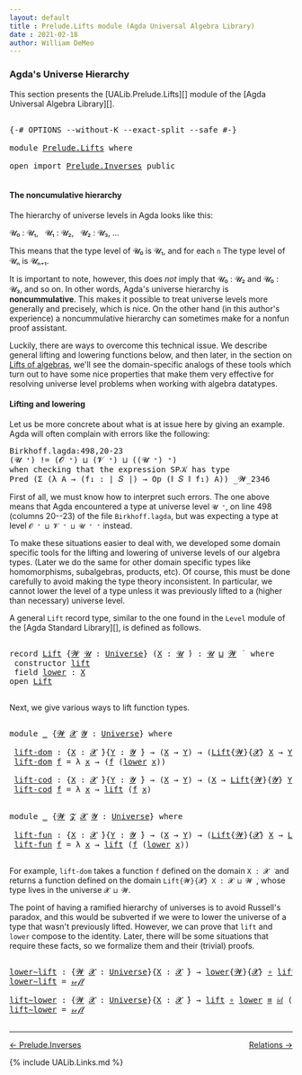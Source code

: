 ```yaml
---
layout: default
title : Prelude.Lifts module (Agda Universal Algebra Library)
date : 2021-02-18
author: William DeMeo
---
```


### <a id="agdas-universe-hierarchy">Agda's Universe Hierarchy</a>

This section presents the [UALib.Prelude.Lifts][] module of the [Agda Universal Algebra Library][].

<pre class="Agda">

<a id="311" class="Symbol">{-#</a> <a id="315" class="Keyword">OPTIONS</a> <a id="323" class="Pragma">--without-K</a> <a id="335" class="Pragma">--exact-split</a> <a id="349" class="Pragma">--safe</a> <a id="356" class="Symbol">#-}</a>

<a id="361" class="Keyword">module</a> <a id="368" href="Prelude.Lifts.html" class="Module">Prelude.Lifts</a> <a id="382" class="Keyword">where</a>

<a id="389" class="Keyword">open</a> <a id="394" class="Keyword">import</a> <a id="401" href="Prelude.Inverses.html" class="Module">Prelude.Inverses</a> <a id="418" class="Keyword">public</a>

</pre>

#### The noncumulative hierarchy

The hierarchy of universe levels in Agda looks like this:

𝓤₀ : 𝓤₁, &nbsp; 𝓤₁ : 𝓤₂, &nbsp; 𝓤₂ : 𝓤₃, …

This means that the type level of 𝓤₀ is 𝓤₁, and for each `n` The type level of 𝓤ₙ is 𝓤ₙ₊₁.

It is important to note, however, this does *not* imply that 𝓤₀ : 𝓤₂ and 𝓤₀ : 𝓤₃, and so on.  In other words, Agda's universe hierarchy is **noncummulative**.  This makes it possible to treat universe levels more generally and precisely, which is nice. On the other hand (in this author's experience) a noncummulative hierarchy can sometimes make for a nonfun proof assistant.

Luckily, there are ways to overcome this technical issue. We describe general lifting and lowering functions below, and then later, in the section on [Lifts of algebras](https://ualib.gitlab.io/Algebras.Algebras.html#lifts-of-algebras), we'll see the domain-specific analogs of these tools which turn out to have some nice properties that make them very effective for resolving universe level problems when working with algebra datatypes.

#### Lifting and lowering

Let us be more concrete about what is at issue here by giving an example. Agda will often complain with errors like the following:

<samp>
Birkhoff.lagda:498,20-23 <br>
(𝓤 ⁺) != (𝓞 ⁺) ⊔ (𝓥 ⁺) ⊔ ((𝓤 ⁺) ⁺) <br>
when checking that the expression SP𝒦 has type <br>
Pred (Σ (λ A → (f₁ : ∣ 𝑆 ∣) → Op (∥ 𝑆 ∥ f₁) A)) _𝓦_2346 <br>
</samp>

First of all, we must know how to interpret such errors. The one above means that Agda encountered a type at universe level `𝓤 ⁺`, on line 498 (columns 20--23) of the file `Birkhoff.lagda`, but was expecting a type at level `𝓞 ⁺ ⊔ 𝓥 ⁺ ⊔ 𝓤 ⁺ ⁺` instead.

To make these situations easier to deal with, we developed some domain specific tools for the lifting and lowering of universe levels of our algebra types. (Later we do the same for other domain specific types like homomorphisms, subalgebras, products, etc).  Of course, this must be done carefully to avoid making the type theory inconsistent.  In particular, we cannot lower the level of a type unless it was previously lifted to a (higher than necessary) universe level.

A general `Lift` record type, similar to the one found in the `Level` module of the [Agda Standard Library][], is defined as follows.

<pre class="Agda">

<a id="2721" class="Keyword">record</a> <a id="Lift"></a><a id="2728" href="Prelude.Lifts.html#2728" class="Record">Lift</a> <a id="2733" class="Symbol">{</a><a id="2734" href="Prelude.Lifts.html#2734" class="Bound">𝓦</a> <a id="2736" href="Prelude.Lifts.html#2736" class="Bound">𝓤</a> <a id="2738" class="Symbol">:</a> <a id="2740" href="Agda.Primitive.html#423" class="Postulate">Universe</a><a id="2748" class="Symbol">}</a> <a id="2750" class="Symbol">(</a><a id="2751" href="Prelude.Lifts.html#2751" class="Bound">X</a> <a id="2753" class="Symbol">:</a> <a id="2755" href="Prelude.Lifts.html#2736" class="Bound">𝓤</a> <a id="2757" href="Universes.html#403" class="Function Operator">̇</a><a id="2758" class="Symbol">)</a> <a id="2760" class="Symbol">:</a> <a id="2762" href="Prelude.Lifts.html#2736" class="Bound">𝓤</a> <a id="2764" href="Agda.Primitive.html#636" class="Primitive Operator">⊔</a> <a id="2766" href="Prelude.Lifts.html#2734" class="Bound">𝓦</a> <a id="2768" href="Universes.html#403" class="Function Operator">̇</a>  <a id="2771" class="Keyword">where</a>
 <a id="2778" class="Keyword">constructor</a> <a id="lift"></a><a id="2790" href="Prelude.Lifts.html#2790" class="InductiveConstructor">lift</a>
 <a id="2796" class="Keyword">field</a> <a id="Lift.lower"></a><a id="2802" href="Prelude.Lifts.html#2802" class="Field">lower</a> <a id="2808" class="Symbol">:</a> <a id="2810" href="Prelude.Lifts.html#2751" class="Bound">X</a>
<a id="2812" class="Keyword">open</a> <a id="2817" href="Prelude.Lifts.html#2728" class="Module">Lift</a>

</pre>

Next, we give various ways to lift function types.

<pre class="Agda">

<a id="2901" class="Keyword">module</a> <a id="2908" href="Prelude.Lifts.html#2908" class="Module">_</a> <a id="2910" class="Symbol">{</a><a id="2911" href="Prelude.Lifts.html#2911" class="Bound">𝓦</a> <a id="2913" href="Prelude.Lifts.html#2913" class="Bound">𝓧</a> <a id="2915" href="Prelude.Lifts.html#2915" class="Bound">𝓨</a> <a id="2917" class="Symbol">:</a> <a id="2919" href="Agda.Primitive.html#423" class="Postulate">Universe</a><a id="2927" class="Symbol">}</a> <a id="2929" class="Keyword">where</a>

 <a id="2937" href="Prelude.Lifts.html#2937" class="Function">lift-dom</a> <a id="2946" class="Symbol">:</a> <a id="2948" class="Symbol">{</a><a id="2949" href="Prelude.Lifts.html#2949" class="Bound">X</a> <a id="2951" class="Symbol">:</a> <a id="2953" href="Prelude.Lifts.html#2913" class="Bound">𝓧</a> <a id="2955" href="Universes.html#403" class="Function Operator">̇</a><a id="2956" class="Symbol">}{</a><a id="2958" href="Prelude.Lifts.html#2958" class="Bound">Y</a> <a id="2960" class="Symbol">:</a> <a id="2962" href="Prelude.Lifts.html#2915" class="Bound">𝓨</a> <a id="2964" href="Universes.html#403" class="Function Operator">̇</a><a id="2965" class="Symbol">}</a> <a id="2967" class="Symbol">→</a> <a id="2969" class="Symbol">(</a><a id="2970" href="Prelude.Lifts.html#2949" class="Bound">X</a> <a id="2972" class="Symbol">→</a> <a id="2974" href="Prelude.Lifts.html#2958" class="Bound">Y</a><a id="2975" class="Symbol">)</a> <a id="2977" class="Symbol">→</a> <a id="2979" class="Symbol">(</a><a id="2980" href="Prelude.Lifts.html#2728" class="Record">Lift</a><a id="2984" class="Symbol">{</a><a id="2985" href="Prelude.Lifts.html#2911" class="Bound">𝓦</a><a id="2986" class="Symbol">}{</a><a id="2988" href="Prelude.Lifts.html#2913" class="Bound">𝓧</a><a id="2989" class="Symbol">}</a> <a id="2991" href="Prelude.Lifts.html#2949" class="Bound">X</a> <a id="2993" class="Symbol">→</a> <a id="2995" href="Prelude.Lifts.html#2958" class="Bound">Y</a><a id="2996" class="Symbol">)</a>
 <a id="2999" href="Prelude.Lifts.html#2937" class="Function">lift-dom</a> <a id="3008" href="Prelude.Lifts.html#3008" class="Bound">f</a> <a id="3010" class="Symbol">=</a> <a id="3012" class="Symbol">λ</a> <a id="3014" href="Prelude.Lifts.html#3014" class="Bound">x</a> <a id="3016" class="Symbol">→</a> <a id="3018" class="Symbol">(</a><a id="3019" href="Prelude.Lifts.html#3008" class="Bound">f</a> <a id="3021" class="Symbol">(</a><a id="3022" href="Prelude.Lifts.html#2802" class="Field">lower</a> <a id="3028" href="Prelude.Lifts.html#3014" class="Bound">x</a><a id="3029" class="Symbol">))</a>

 <a id="3034" href="Prelude.Lifts.html#3034" class="Function">lift-cod</a> <a id="3043" class="Symbol">:</a> <a id="3045" class="Symbol">{</a><a id="3046" href="Prelude.Lifts.html#3046" class="Bound">X</a> <a id="3048" class="Symbol">:</a> <a id="3050" href="Prelude.Lifts.html#2913" class="Bound">𝓧</a> <a id="3052" href="Universes.html#403" class="Function Operator">̇</a><a id="3053" class="Symbol">}{</a><a id="3055" href="Prelude.Lifts.html#3055" class="Bound">Y</a> <a id="3057" class="Symbol">:</a> <a id="3059" href="Prelude.Lifts.html#2915" class="Bound">𝓨</a> <a id="3061" href="Universes.html#403" class="Function Operator">̇</a><a id="3062" class="Symbol">}</a> <a id="3064" class="Symbol">→</a> <a id="3066" class="Symbol">(</a><a id="3067" href="Prelude.Lifts.html#3046" class="Bound">X</a> <a id="3069" class="Symbol">→</a> <a id="3071" href="Prelude.Lifts.html#3055" class="Bound">Y</a><a id="3072" class="Symbol">)</a> <a id="3074" class="Symbol">→</a> <a id="3076" class="Symbol">(</a><a id="3077" href="Prelude.Lifts.html#3046" class="Bound">X</a> <a id="3079" class="Symbol">→</a> <a id="3081" href="Prelude.Lifts.html#2728" class="Record">Lift</a><a id="3085" class="Symbol">{</a><a id="3086" href="Prelude.Lifts.html#2911" class="Bound">𝓦</a><a id="3087" class="Symbol">}{</a><a id="3089" href="Prelude.Lifts.html#2915" class="Bound">𝓨</a><a id="3090" class="Symbol">}</a> <a id="3092" href="Prelude.Lifts.html#3055" class="Bound">Y</a><a id="3093" class="Symbol">)</a>
 <a id="3096" href="Prelude.Lifts.html#3034" class="Function">lift-cod</a> <a id="3105" href="Prelude.Lifts.html#3105" class="Bound">f</a> <a id="3107" class="Symbol">=</a> <a id="3109" class="Symbol">λ</a> <a id="3111" href="Prelude.Lifts.html#3111" class="Bound">x</a> <a id="3113" class="Symbol">→</a> <a id="3115" href="Prelude.Lifts.html#2790" class="InductiveConstructor">lift</a> <a id="3120" class="Symbol">(</a><a id="3121" href="Prelude.Lifts.html#3105" class="Bound">f</a> <a id="3123" href="Prelude.Lifts.html#3111" class="Bound">x</a><a id="3124" class="Symbol">)</a>


<a id="3128" class="Keyword">module</a> <a id="3135" href="Prelude.Lifts.html#3135" class="Module">_</a> <a id="3137" class="Symbol">{</a><a id="3138" href="Prelude.Lifts.html#3138" class="Bound">𝓦</a> <a id="3140" href="Prelude.Lifts.html#3140" class="Bound">𝓩</a> <a id="3142" href="Prelude.Lifts.html#3142" class="Bound">𝓧</a> <a id="3144" href="Prelude.Lifts.html#3144" class="Bound">𝓨</a> <a id="3146" class="Symbol">:</a> <a id="3148" href="Agda.Primitive.html#423" class="Postulate">Universe</a><a id="3156" class="Symbol">}</a> <a id="3158" class="Keyword">where</a>

 <a id="3166" href="Prelude.Lifts.html#3166" class="Function">lift-fun</a> <a id="3175" class="Symbol">:</a> <a id="3177" class="Symbol">{</a><a id="3178" href="Prelude.Lifts.html#3178" class="Bound">X</a> <a id="3180" class="Symbol">:</a> <a id="3182" href="Prelude.Lifts.html#3142" class="Bound">𝓧</a> <a id="3184" href="Universes.html#403" class="Function Operator">̇</a><a id="3185" class="Symbol">}{</a><a id="3187" href="Prelude.Lifts.html#3187" class="Bound">Y</a> <a id="3189" class="Symbol">:</a> <a id="3191" href="Prelude.Lifts.html#3144" class="Bound">𝓨</a> <a id="3193" href="Universes.html#403" class="Function Operator">̇</a><a id="3194" class="Symbol">}</a> <a id="3196" class="Symbol">→</a> <a id="3198" class="Symbol">(</a><a id="3199" href="Prelude.Lifts.html#3178" class="Bound">X</a> <a id="3201" class="Symbol">→</a> <a id="3203" href="Prelude.Lifts.html#3187" class="Bound">Y</a><a id="3204" class="Symbol">)</a> <a id="3206" class="Symbol">→</a> <a id="3208" class="Symbol">(</a><a id="3209" href="Prelude.Lifts.html#2728" class="Record">Lift</a><a id="3213" class="Symbol">{</a><a id="3214" href="Prelude.Lifts.html#3138" class="Bound">𝓦</a><a id="3215" class="Symbol">}{</a><a id="3217" href="Prelude.Lifts.html#3142" class="Bound">𝓧</a><a id="3218" class="Symbol">}</a> <a id="3220" href="Prelude.Lifts.html#3178" class="Bound">X</a> <a id="3222" class="Symbol">→</a> <a id="3224" href="Prelude.Lifts.html#2728" class="Record">Lift</a><a id="3228" class="Symbol">{</a><a id="3229" href="Prelude.Lifts.html#3140" class="Bound">𝓩</a><a id="3230" class="Symbol">}{</a><a id="3232" href="Prelude.Lifts.html#3144" class="Bound">𝓨</a><a id="3233" class="Symbol">}</a> <a id="3235" href="Prelude.Lifts.html#3187" class="Bound">Y</a><a id="3236" class="Symbol">)</a>
 <a id="3239" href="Prelude.Lifts.html#3166" class="Function">lift-fun</a> <a id="3248" href="Prelude.Lifts.html#3248" class="Bound">f</a> <a id="3250" class="Symbol">=</a> <a id="3252" class="Symbol">λ</a> <a id="3254" href="Prelude.Lifts.html#3254" class="Bound">x</a> <a id="3256" class="Symbol">→</a> <a id="3258" href="Prelude.Lifts.html#2790" class="InductiveConstructor">lift</a> <a id="3263" class="Symbol">(</a><a id="3264" href="Prelude.Lifts.html#3248" class="Bound">f</a> <a id="3266" class="Symbol">(</a><a id="3267" href="Prelude.Lifts.html#2802" class="Field">lower</a> <a id="3273" href="Prelude.Lifts.html#3254" class="Bound">x</a><a id="3274" class="Symbol">))</a>

</pre>

For example, `lift-dom` takes a function `f` defined on the domain `X : 𝓧 ̇` and returns a function defined on the domain `Lift{𝓦}{𝓧} X : 𝓧 ⊔ 𝓦 ̇`, whose type lives in the universe `𝓧 ⊔ 𝓦`.

The point of having a ramified hierarchy of universes is to avoid Russell's paradox, and this would be subverted if we were to lower the universe of a type that wasn't previously lifted.  However, we can prove that `lift` and `lower` compose to the identity. Later, there will be some situations that require these facts, so we formalize them and their (trivial) proofs.

<pre class="Agda">

<a id="lower∼lift"></a><a id="3867" href="Prelude.Lifts.html#3867" class="Function">lower∼lift</a> <a id="3878" class="Symbol">:</a> <a id="3880" class="Symbol">{</a><a id="3881" href="Prelude.Lifts.html#3881" class="Bound">𝓦</a> <a id="3883" href="Prelude.Lifts.html#3883" class="Bound">𝓧</a> <a id="3885" class="Symbol">:</a> <a id="3887" href="Agda.Primitive.html#423" class="Postulate">Universe</a><a id="3895" class="Symbol">}{</a><a id="3897" href="Prelude.Lifts.html#3897" class="Bound">X</a> <a id="3899" class="Symbol">:</a> <a id="3901" href="Prelude.Lifts.html#3883" class="Bound">𝓧</a> <a id="3903" href="Universes.html#403" class="Function Operator">̇</a><a id="3904" class="Symbol">}</a> <a id="3906" class="Symbol">→</a> <a id="3908" href="Prelude.Lifts.html#2802" class="Field">lower</a><a id="3913" class="Symbol">{</a><a id="3914" href="Prelude.Lifts.html#3881" class="Bound">𝓦</a><a id="3915" class="Symbol">}{</a><a id="3917" href="Prelude.Lifts.html#3883" class="Bound">𝓧</a><a id="3918" class="Symbol">}</a> <a id="3920" href="MGS-MLTT.html#3813" class="Function Operator">∘</a> <a id="3922" href="Prelude.Lifts.html#2790" class="InductiveConstructor">lift</a> <a id="3927" href="Prelude.Equality.html#1231" class="Datatype Operator">≡</a> <a id="3929" href="MGS-MLTT.html#3778" class="Function">𝑖𝑑</a> <a id="3932" href="Prelude.Lifts.html#3897" class="Bound">X</a>
<a id="3934" href="Prelude.Lifts.html#3867" class="Function">lower∼lift</a> <a id="3945" class="Symbol">=</a> <a id="3947" href="Prelude.Equality.html#1245" class="InductiveConstructor">𝓇ℯ𝒻𝓁</a>

<a id="lift∼lower"></a><a id="3953" href="Prelude.Lifts.html#3953" class="Function">lift∼lower</a> <a id="3964" class="Symbol">:</a> <a id="3966" class="Symbol">{</a><a id="3967" href="Prelude.Lifts.html#3967" class="Bound">𝓦</a> <a id="3969" href="Prelude.Lifts.html#3969" class="Bound">𝓧</a> <a id="3971" class="Symbol">:</a> <a id="3973" href="Agda.Primitive.html#423" class="Postulate">Universe</a><a id="3981" class="Symbol">}{</a><a id="3983" href="Prelude.Lifts.html#3983" class="Bound">X</a> <a id="3985" class="Symbol">:</a> <a id="3987" href="Prelude.Lifts.html#3969" class="Bound">𝓧</a> <a id="3989" href="Universes.html#403" class="Function Operator">̇</a><a id="3990" class="Symbol">}</a> <a id="3992" class="Symbol">→</a> <a id="3994" href="Prelude.Lifts.html#2790" class="InductiveConstructor">lift</a> <a id="3999" href="MGS-MLTT.html#3813" class="Function Operator">∘</a> <a id="4001" href="Prelude.Lifts.html#2802" class="Field">lower</a> <a id="4007" href="Prelude.Equality.html#1231" class="Datatype Operator">≡</a> <a id="4009" href="MGS-MLTT.html#3778" class="Function">𝑖𝑑</a> <a id="4012" class="Symbol">(</a><a id="4013" href="Prelude.Lifts.html#2728" class="Record">Lift</a><a id="4017" class="Symbol">{</a><a id="4018" href="Prelude.Lifts.html#3967" class="Bound">𝓦</a><a id="4019" class="Symbol">}{</a><a id="4021" href="Prelude.Lifts.html#3969" class="Bound">𝓧</a><a id="4022" class="Symbol">}</a> <a id="4024" href="Prelude.Lifts.html#3983" class="Bound">X</a><a id="4025" class="Symbol">)</a>
<a id="4027" href="Prelude.Lifts.html#3953" class="Function">lift∼lower</a> <a id="4038" class="Symbol">=</a> <a id="4040" href="Prelude.Equality.html#1245" class="InductiveConstructor">𝓇ℯ𝒻𝓁</a>

</pre>


---------------

<p></p>

[← Prelude.Inverses](Prelude.Inverses.html)
<span style="float:right;">[Relations →](Relations.html)</span>

{% include UALib.Links.md %}
